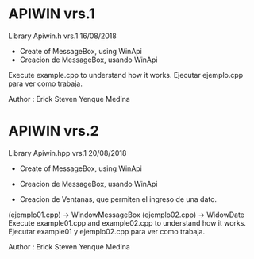 # APIWIN vrs.1 
Library Apiwin.h vrs.1 
16/08/2018

- Create of MessageBox, using WinApi
- Creacion de MessageBox, usando WinApi

Execute example.cpp to understand how it works.
Ejecutar ejemplo.cpp para ver como trabaja.

Author : Erick Steven Yenque Medina



# APIWIN vrs.2
Library Apiwin.hpp vrs.1 
20/08/2018

- Create of MessageBox, using WinApi
- Creacion de MessageBox, usando WinApi

- Creacion de Ventanas, que permiten el ingreso de una dato.


(ejemplo01.cpp) -> WindowMessageBox
(ejemplo02.cpp) -> WidowDate
Execute example01.cpp and example02.cpp to understand how it works.
Ejecutar example01 y ejemplo02.cpp para ver como trabaja.

Author : Erick Steven Yenque Medina
